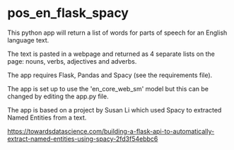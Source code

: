 # pos_en_flask_spacy
This python app will return a list of words for parts of speech for an English language text.<p>
The text is pasted in a webpage and returned as 4 separate lists on the page: nouns, verbs, adjectives and adverbs.<p>
The app requires Flask, Pandas and Spacy (see the requirements file).<p> 
The app is set up to use the 'en_core_web_sm' model but this can be changed by editing the app.py file.<p>
The app is based on a project by Susan Li which used Spacy to extracted Named Entities from a text.<p>
https://towardsdatascience.com/building-a-flask-api-to-automatically-extract-named-entities-using-spacy-2fd3f54ebbc6

